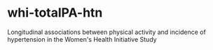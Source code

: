 # whi-totalPA-htn
Longitudinal associations between physical activity and incidence of hypertension in the Women's Health Initiative Study 
